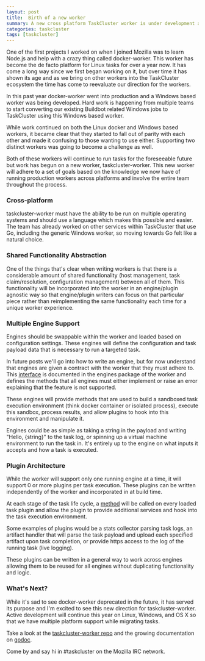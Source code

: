 ```yaml
---
layout: post
title:  Birth of a new worker
summary: A new cross platform TaskCluster worker is under development allowing multiple engine and plugin support.
categories: taskcluster
tags: [taskcluster]
---
```


One of the first projects I worked on when I joined Mozilla
was to learn Node.js and help with a crazy thing called docker-worker.  This worker
has become the de facto platform for Linux tasks for over a year now. It has come
a long way since we first began working on it, but over time it has shown its
age and as we bring on other workers into the TaskCluster ecosystem the time has come
to reevaluate our direction for the workers.

In this past year docker-worker went into production and a Windows based worker was
being developed.  Hard work is happening from multiple teams to start converting our
existing Buildbot related Windows jobs to TaskCluster using this Windows based worker.

While work continued on both the Linux docker and Windows based workers, it became clear that they started to
fall out of parity with each other and made it confusing to those wanting to use either. Supporting
two distinct workers was going to become a challenge as well.

Both of these workers will continue to run tasks for the foreseeable future but work has begun
on a new worker, taskcluster-worker.  This new worker will adhere to a set of goals
based on the knowledge we now have of running production workers across platforms and involve
the entire team throughout the process.

### Cross-platform

taskcluster-worker must have the ability to be run on multiple operating systems
and should use a language which makes this possible and easier.  The team has already worked
on other services within TaskCluster that use Go, including the generic Windows worker,
so moving towards Go felt like a natural choice.

### Shared Functionality Abstraction

One of the things that's clear when writing workers is that there is a considerable amount
of shared functionality (host management, task claim/resolution, configuration management)
between all of them. This functionality will be incorporated into the worker in an
engine/plugin agnostic way so that engine/plugin writers can focus on that particular
piece rather than reimplementing the same functionality each time for a unique worker
experience.

### Multiple Engine Support

Engines should be swappable within the worker and loaded based on configuration settings.  These engines
will define the configuration and task payload data that is necessary to run a targeted task.

In future posts we'll go into how to write an engine, but for now understand that engines are given a contract
with the worker that they must adhere to.  This [interface](https://github.com/taskcluster/taskcluster-worker/blob/ea81ad1e3f3de1c876fc3b1ebeda298a60dc7af0/engines/engine.go#L35)
is documented in the engines package of the worker and defines the methods that all engines
must either implement or raise an error explaining that the feature is not supported.

These engines will provide methods that are used to build a sandboxed task execution environment (think docker container or isolated process),
execute this sandbox, process results, and allow plugins to hook into this environment and manipulate it.

Engines could be as simple as taking a string in the payload and writing "Hello, {string}" to the task log, or
spinning up a virtual machine environment to run the task in.  It's entirely up to the engine on what inputs
it accepts and how a task is executed.

### Plugin Architecture

While the worker will support only one running engine at a time, it will support 0 or more plugins per task execution.  These plugins can
be written independently of the worker and incorporated in at build time.

At each stage of the task life cycle, a [method](https://github.com/taskcluster/taskcluster-worker/blob/ea81ad1e3f3de1c876fc3b1ebeda298a60dc7af0/plugins/plugin.go#L72)
will be called on every loaded task plugin and allow the plugin to provide additional services and hook into the task
execution environment.

Some examples of plugins would be a stats collector parsing task logs, an artifact handler that
will parse the task payload and upload each specified artifact upon task completion, or provide
https access to the log of the running task (live logging).

These plugins can be written in a general way to work across engines allowing them to be reused
for all engines without duplicating functionality and logic.

### What's Next?
While it's sad to see docker-worker
deprecated in the future, it has served its purpose and I'm excited to see this new direction
for taskcluster-worker.  Active development will continue this year on Linux, Windows, and OS X
so that we have multiple platform support while migrating tasks.

Take a look at the [taskcluster-worker repo](https://github.com/taskcluster/taskcluster-worker) and the growing
documentation on [godoc](https://godoc.org/github.com/taskcluster/taskcluster-worker).

Come by and say hi in #taskcluster on the Mozilla IRC network.

